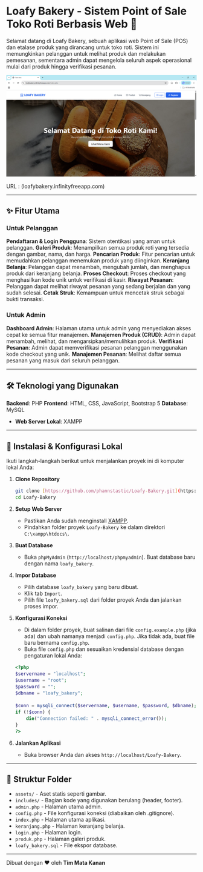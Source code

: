 # Loafy Bakery - Sistem Point of Sale Toko Roti Berbasis Web 🍞

Selamat datang di Loafy Bakery, sebuah aplikasi web Point of Sale (POS) dan etalase produk yang dirancang untuk toko roti. Sistem ini memungkinkan pelanggan untuk melihat produk dan melakukan pemesanan, sementara admin dapat mengelola seluruh aspek operasional mulai dari produk hingga verifikasi pesanan.

![Screenshot Loafy Bakery](deploy/deploy-website.png)

URL : (loafybakery.infinityfreeapp.com)

---

## ✨ Fitur Utama

### Untuk Pelanggan
**Pendaftaran & Login Pengguna**: Sistem otentikasi yang aman untuk pelanggan.
**Galeri Produk**: Menampilkan semua produk roti yang tersedia dengan gambar, nama, dan harga.
**Pencarian Produk**: Fitur pencarian untuk memudahkan pelanggan menemukan produk yang diinginkan. 
**Keranjang Belanja**: Pelanggan dapat menambah, mengubah jumlah, dan menghapus produk dari keranjang belanja.
**Proses Checkout**: Proses checkout yang menghasilkan kode unik untuk verifikasi di kasir.
**Riwayat Pesanan**: Pelanggan dapat melihat riwayat pesanan yang sedang berjalan dan yang sudah selesai.
**Cetak Struk**: Kemampuan untuk mencetak struk sebagai bukti transaksi.

### Untuk Admin
**Dashboard Admin**: Halaman utama untuk admin yang menyediakan akses cepat ke semua fitur manajemen. 
**Manajemen Produk (CRUD)**: Admin dapat menambah, melihat, dan mengarsipkan/memulihkan produk.
**Verifikasi Pesanan**: Admin dapat memverifikasi pesanan pelanggan menggunakan kode checkout yang unik.
**Manajemen Pesanan**: Melihat daftar semua pesanan yang masuk dari seluruh pelanggan.

---

## 🛠️ Teknologi yang Digunakan

**Backend**: PHP 
**Frontend**: HTML, CSS, JavaScript, Bootstrap 5 
**Database**: MySQL 
* **Web Server Lokal**: XAMPP

---

## 🚀 Instalasi & Konfigurasi Lokal

Ikuti langkah-langkah berikut untuk menjalankan proyek ini di komputer lokal Anda:

1.  **Clone Repository**
    ```bash
    git clone [https://github.com/phannstastic/Loafy-Bakery.git](https://github.com/phannstastic/Loafy-Bakery.git)
    cd Loafy-Bakery
    ```

2.  **Setup Web Server**
    * Pastikan Anda sudah menginstall [XAMPP](https://www.apachefriends.org/index.html).
    * Pindahkan folder proyek `Loafy-Bakery` ke dalam direktori `C:\xampp\htdocs\`.

3.  **Buat Database**
    * Buka `phpMyAdmin` (`http://localhost/phpmyadmin`).
    Buat database baru dengan nama `loafy_bakery`.

4.  **Impor Database**
    * Pilih database `loafy_bakery` yang baru dibuat.
    * Klik tab `Import`.
    * Pilih file `loafy_bakery.sql` dari folder proyek Anda dan jalankan proses impor.

5.  **Konfigurasi Koneksi**
    * Di dalam folder proyek, buat salinan dari file `config.example.php` (jika ada) dan ubah namanya menjadi `config.php`. Jika tidak ada, buat file baru bernama `config.php`.
    * Buka file `config.php` dan sesuaikan kredensial database dengan pengaturan lokal Anda:
    ```php
    <?php
    $servername = "localhost";
    $username = "root";
    $password = "";
    $dbname = "loafy_bakery";

    $conn = mysqli_connect($servername, $username, $password, $dbname);
    if (!$conn) {
        die("Connection failed: " . mysqli_connect_error());
    }
    ?>
    ```

6.  **Jalankan Aplikasi**
    * Buka browser Anda dan akses `http://localhost/Loafy-Bakery`.

---

## 📂 Struktur Folder
* `assets/` - Aset statis seperti gambar.
* `includes/` - Bagian kode yang digunakan berulang (header, footer).
* `admin.php` - Halaman utama admin.
* `config.php` - File konfigurasi koneksi (diabaikan oleh .gitignore).
* `index.php` - Halaman utama aplikasi.
* `keranjang.php` - Halaman keranjang belanja.
* `login.php` - Halaman login.
* `produk.php` - Halaman galeri produk.
* `loafy_bakery.sql` - File ekspor database.

---

Dibuat dengan ❤️ oleh **Tim Mata Kanan**
